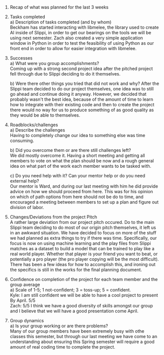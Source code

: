 1. Recap of what was planned for the last 3 weeks  
2. Tasks completed  
    a) Description of tasks completed (and by whom)  
       Beckham has started interacting with libmelee, the library used to create AI
       inside of Slippi, in order to get our bearings on the tools we will be using
       next semester. Zach also created a very simple application window in Python in
       order to test the feasibility of using Python as our front end in order to
       allow for easier integration with libmelee.
   
4. Successes  
    a) What were you group accomplishments?  
       Coming up with a strong second project idea after the pitched project
       fell through due to Slippi deciding to do it themselves.
   
    b) Were there other things you tried that did not work and why?
       After the Slippi team decided to do our project themselves, one idea
       was to still go ahead and continue doing it anyway. However, we decided
       that probably wasn't the best idea, because of the amount of time to learn
       how to integrate with their existing code and then to create the project
       there would no way for us to produce something of as good quality as they
       would be able to themselves.
   
4) Roadblocks/challenges  
    a) Describe the challenges  
       Having to completely change our idea to something else was time consuming.
   
    b) Did you overcome them or are there still challenges left?  
       We did mostly overcome it. Having a short meeting and getting all members to
       vote on what the plan should be now and a rough general idea on what part of
       the work each member wants to be tasked with.
   
    c) Do you need help with it?  Can your mentor help or do you need external help?  
       Our mentor is Ward, and during our last meeting with him he did provide advice
       on how we should proceed from here. This was for his opinion on which of path
       options from here should not be do to time, and encouraged a meeting between
       members to set up a plan and figure out division of labor.
   
6) Changes/Deviations from the project Pitch  
    A rather large deviation from our project pitch occured. Do to the main Slippi
    team deciding to do most of our origin pitch themselves, it left us in an
    awkward situation. We have decided to focus on more of the stuff we had planned
    as extra things to try if there was time. Specifically, our focus is now on
    using machine learning and the play files from Slippi matches as a dataset
    to build a model that can be trained to play like a real world player. Whether
    that player is your friend you want to beat, or potentially a pro player (the
    pro player copying will be the most difficult). There has been a few ideas for
    how to accomplish this, and ironing out the specifics is still in the works for
    the final planning document. 

8) Confidence on completion of the project for each team member and the group average  
    a) Scale of 1-5; 1 not-confident; 3 = toss-up; 5 = confident.  
       Kyle:    I am still confident we will be able to have a cool project to present
                By April. 5/5  
       Zach:    5/5 I think we have a good diversity of skills amongst our group and I
                believe that we will have a good presentation come April.

10) Group dynamics  
    a) Is your group working or are there problems?  
        Many of our group members have been extremely busy with othe classes this
        semester, but through our last meeting we have come to an understanding about
        ensuring this Spring semester will require a good amount of real coding time
        to complete the project. 
